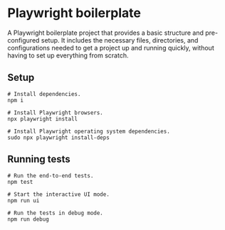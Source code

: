 # Playwright boilerplate

A Playwright boilerplate project that provides a basic structure and pre-configured setup. It includes the necessary files, directories, and configurations needed to get a project up and running quickly, without having to set up everything from scratch.

## Setup

```Shell
# Install dependencies.
npm i

# Install Playwright browsers.
npx playwright install

# Install Playwright operating system dependencies.
sudo npx playwright install-deps
```

## Running tests

```Shell
# Run the end-to-end tests.
npm test

# Start the interactive UI mode.
npm run ui

# Run the tests in debug mode.
npm run debug
```
